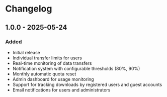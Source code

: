 # Changelog

## 1.0.0 - 2025-05-24
### Added
- Initial release
- Individual transfer limits for users
- Real-time monitoring of data transfers
- Notification system with configurable thresholds (80%, 90%)
- Monthly automatic quota reset
- Admin dashboard for usage monitoring
- Support for tracking downloads by registered users and guest accounts
- Email notifications for users and administrators
